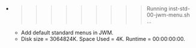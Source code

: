 * >>>>>>>>> Running inst-std-00-jwm-menu.sh ...
  * Add default standard menus in JWM.
  * Disk size = 3064824K. Space Used = 4K. Runtime = 00:00:00:00.
